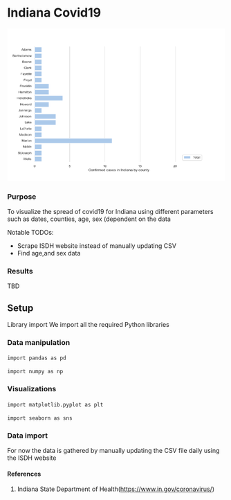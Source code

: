 <h1> Indiana Covid19 </h1>

![covid](covid.png)
    
### Purpose
To visualize the spread of covid19 for Indiana using different parameters such as dates, counties, age, sex (dependent on the data
    
Notable TODOs:
- Scrape ISDH website instead of manually updating CSV
- Find age,and sex data

### Results
TBD


## Setup
Library import
We import all the required Python libraries
 
### Data manipulation
`import pandas as pd`

`import numpy as np`

### Visualizations
`import matplotlib.pyplot as plt`

`import seaborn as sns`

### Data import
For now the data is gathered by manually updating the CSV file daily using the ISDH website
 
#### References
1. Indiana State Department of Health(https://www.in.gov/coronavirus/)
